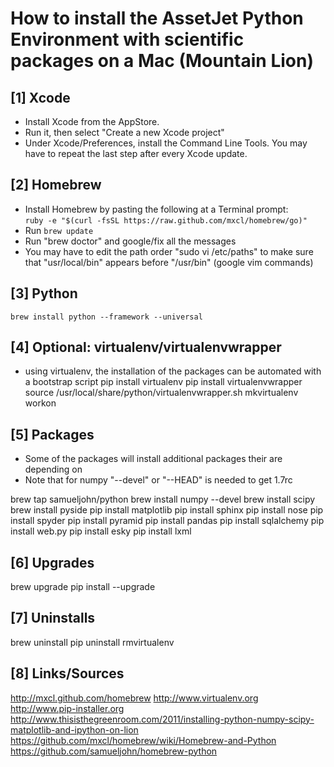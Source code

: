 # How to install the AssetJet Python Environment with scientific packages on a Mac (Mountain Lion)

## [1] Xcode
* Install Xcode from the AppStore.
* Run it, then select "Create a new Xcode project"
* Under Xcode/Preferences, install the Command Line Tools. You may have to repeat the last step after every Xcode update. 

## [2] Homebrew
* Install Homebrew by pasting the following at a Terminal prompt:  
`ruby -e "$(curl -fsSL https://raw.github.com/mxcl/homebrew/go)"`
* Run `brew update`
* Run "brew doctor" and google/fix all the messages
* You may have to edit the path order "sudo vi /etc/paths" to make sure that "usr/local/bin" appears before "/usr/bin" (google vim commands)

## [3] Python
`brew install python --framework --universal`

## [4] Optional: virtualenv/virtualenvwrapper
* using virtualenv, the installation of the packages can be automated with a bootstrap script
pip install virtualenv
pip install virtualenvwrapper
source /usr/local/share/python/virtualenvwrapper.sh
mkvirtualenv <virtualenvname>
workon <virtualenvname>

## [5] Packages
* Some of the packages will install additional packages their are depending on
* Note that for numpy "--devel" or "--HEAD" is needed to get 1.7rc

brew tap samueljohn/python
brew install numpy --devel
brew install scipy
brew install pyside
pip install matplotlib
pip install sphinx
pip install nose
pip install spyder
pip install pyramid
pip install pandas
pip install sqlalchemy
pip install web.py
pip install esky
pip install lxml

## [6] Upgrades
brew upgrade <packagename>
pip install <packagename> --upgrade

## [7] Uninstalls
brew uninstall <packagename>
pip uninstall <packagename>
rmvirtualenv <virutalenvname>

## [8] Links/Sources
http://mxcl.github.com/homebrew
http://www.virtualenv.org
http://www.pip-installer.org
http://www.thisisthegreenroom.com/2011/installing-python-numpy-scipy-matplotlib-and-ipython-on-lion
https://github.com/mxcl/homebrew/wiki/Homebrew-and-Python
https://github.com/samueljohn/homebrew-python
